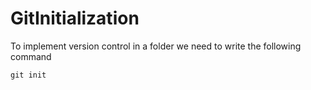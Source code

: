 # GitInitialization
To implement version control in a folder we need to write the following command

```
git init
```